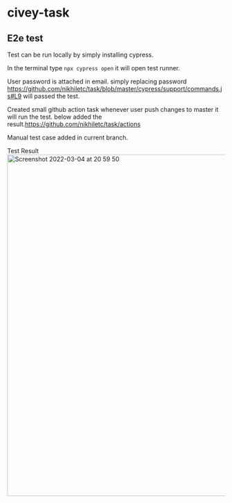 # civey-task

## E2e test 
Test can be run locally by simply installing cypress.

In the terminal type `npx cypress open` it will open test runner.

User password is attached in email. simply replacing password https://github.com/nikhiletc/task/blob/master/cypress/support/commands.js#L9 will passed the test.

Created small github action task whenever user push changes to master it will run the test. below added the result.https://github.com/nikhiletc/task/actions

Manual test case added in current branch.

Test Result 
<img width="792" alt="Screenshot 2022-03-04 at 20 59 50" src="https://user-images.githubusercontent.com/4526422/156834143-ba821ba7-79b4-403a-9a7f-2759be897845.png">
